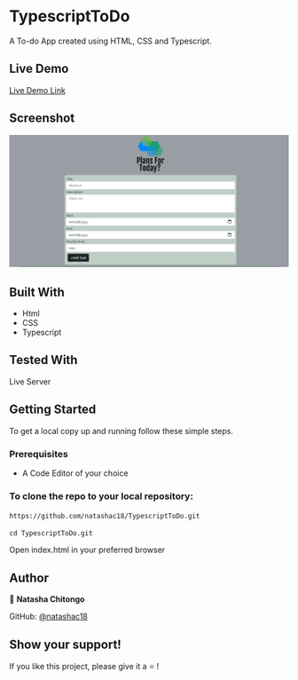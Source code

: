 # TypescriptToDo
A To-do App created using HTML, CSS and Typescript.

## Live Demo
[Live Demo Link](https://natashac18.github.io/TypescriptToDo/)


## Screenshot

![Screenshot](ToDoScreenshot.PNG)

## Built With

- Html
- CSS
- Typescript

## Tested With

Live Server

## Getting Started

To get a local copy up and running follow these simple steps.
### Prerequisites
- A Code Editor of your choice

### To clone the repo to your local repository:
`https://github.com/natashac18/TypescriptToDo.git`

`cd TypescriptToDo.git`

Open index.html in your preferred browser

## Author

:bust_in_silhouette: **Natasha Chitongo** 

GitHub: [@natashac18](https://github.com/natashac18)

## Show your support! 

If you like this project, please give it a :star: !
